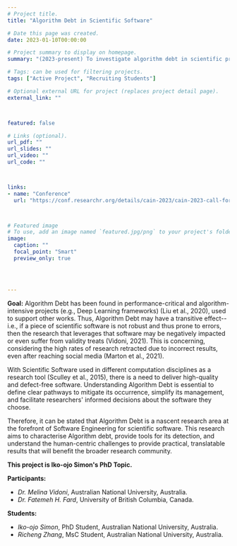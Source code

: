 ```yaml
---
# Project title.
title: "Algorithm Debt in Scientific Software"

# Date this page was created.
date: 2023-01-10T00:00:00

# Project summary to display on homepage.
summary: "(2023-present) To investigate algorithm debt in scientific programming, leveraging MSR-based studies and mixed-methods."

# Tags: can be used for filtering projects.
tags: ["Active Project", "Recruiting Students"]

# Optional external URL for project (replaces project detail page).
external_link: ""



featured: false

# Links (optional).
url_pdf: ""
url_slides: ""
url_video: ""
url_code: ""



links:
- name: "Conference"
  url: "https://conf.researchr.org/details/cain-2023/cain-2023-call-for-posters/10/Algorithm-Debt-Challenges-and-Future-Paths"



# Featured image
# To use, add an image named `featured.jpg/png` to your project's folder. 
image:
  caption: ""
  focal_point: "Smart"
  preview_only: true




---
```


**Goal:** Algorithm Debt has been found in performance-critical and algorithm-intensive projects (e.g., Deep Learning frameworks) (Liu et al., 2020), used to support other works. Thus, Algorithm Debt may have a transitive effect--i.e., if a piece of scientific software is not robust and thus prone to errors, then the research that leverages that software may be negatively impacted or even suffer from validity treats (Vidoni, 2021). This is concerning, considering the high rates of research retracted due to incorrect results, even after reaching social media  (Marton et al., 2021).

With Scientific Software used in different computation disciplines as a research tool (Sculley et al., 2015), there is a need to deliver high-quality and defect-free software. Understanding Algorithm Debt is essential to define clear pathways to mitigate its occurrence, simplify its management, and facilitate researchers' informed decisions about the software they choose. 

Therefore, it can be stated that Algorithm Debt is a nascent research area at the forefront of Software Engineering for scientific software. This research aims to characterise Algorithm debt, provide tools for its detection, and understand the human-centric challenges to provide practical, translatable results that will benefit the broader research community.

**This project is Iko-ojo Simon's PhD Topic.**


**Participants:** 
- _Dr. Melina Vidoni_, Australian National University, Australia.
- _Dr. Fatemeh H. Fard_, University of British Columbia, Canada.


**Students:** 
- _Iko-ojo Simon_, PhD Student, Australian National University, Australia.
- _Richeng Zhang_, MsC Student, Australian National University, Australia.

